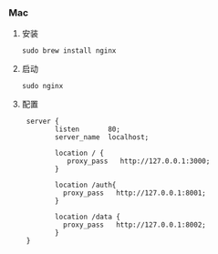 ### Mac

1. 安装

   ```shell
   sudo brew install nginx
   ```

2. 启动

   ```shell
   sudo nginx
   ```

3. 配置

   ```nginx
    server {
           listen       80;
           server_name  localhost;
        
           location / {
              proxy_pass   http://127.0.0.1:3000;
           }
   
           location /auth{
             proxy_pass   http://127.0.0.1:8001;
           }    
   
           location /data {
             proxy_pass   http://127.0.0.1:8002;
           }
    }
   ```